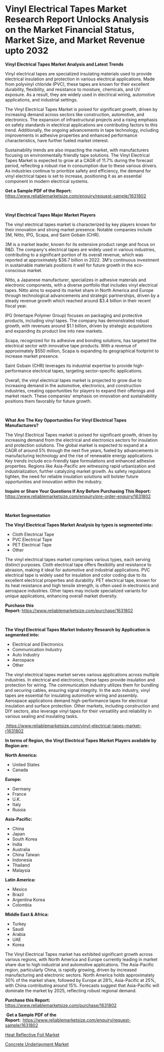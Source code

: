 <p><h1>Vinyl Electrical Tapes Market Research Report Unlocks Analysis on the Market Financial Status, Market Size, and Market Revenue upto 2032</h1></p><p><strong>Vinyl Electrical Tapes Market Analysis and Latest Trends</strong></p>
<p><p>Vinyl electrical tapes are specialized insulating materials used to provide electrical insulation and protection in various electrical applications. Made from polyvinyl chloride (PVC), these tapes are known for their excellent durability, flexibility, and resistance to moisture, chemicals, and UV exposure. As a result, they are widely used in electrical wiring, automotive applications, and industrial settings.</p><p>The Vinyl Electrical Tapes Market is poised for significant growth, driven by increasing demand across sectors like construction, automotive, and electronics. The expansion of infrastructural projects and a rising emphasis on safety standards in electrical applications are contributing factors to this trend. Additionally, the ongoing advancements in tape technology, including improvements in adhesive properties and enhanced performance characteristics, have further fueled market interest.</p><p>Sustainability trends are also impacting the market, with manufacturers focusing on environmentally friendly tape solutions. The Vinyl Electrical Tapes Market is expected to grow at a CAGR of 11.7% during the forecast period, reflecting a robust rise in consumption due to these various drivers. As industries continue to prioritize safety and efficiency, the demand for vinyl electrical tapes is set to increase, positioning it as an essential component in modern electrical systems.</p></p>
<p><strong>Get a Sample PDF of the Report:&nbsp;</strong> <a href="https://www.reliablemarketsize.com/enquiry/request-sample/1631802?utm_campaign=1840&utm_medium=2&utm_source=Github&utm_content=ia&utm_term=02042025&utm_id=vinyl-electrical-tapes">https://www.reliablemarketsize.com/enquiry/request-sample/1631802</a></p>
<p>&nbsp;</p>
<p><strong>Vinyl Electrical Tapes Major Market Players</strong></p>
<p><p>The vinyl electrical tapes market is characterized by key players known for their innovation and strong market presence. Notable companies include 3M, Nitto, IPG, Scapa, and Saint Gobain (CHR). </p><p>3M is a market leader, known for its extensive product range and focus on R&D. The company's electrical tapes are widely used in various industries, contributing to a significant portion of its overall revenue, which was reported at approximately $36.7 billion in 2022. 3M's continuous investment in sustainable materials positions it well for future growth in the eco-conscious market.</p><p>Nitto, a Japanese manufacturer, specializes in adhesive materials and electronic components, with a diverse portfolio that includes vinyl electrical tapes. Nitto aims to expand its market share in North America and Europe through technological advancements and strategic partnerships, driven by a steady revenue growth which reached around $3.4 billion in their recent fiscal year.</p><p>IPG (Intertape Polymer Group) focuses on packaging and protective products, including vinyl tapes. The company has demonstrated robust growth, with revenues around $1.1 billion, driven by strategic acquisitions and expanding its product line into new markets.</p><p>Scapa, recognized for its adhesive and bonding solutions, has targeted the electrical sector with innovative tape products. With a revenue of approximately $550 million, Scapa is expanding its geographical footprint to increase market presence.</p><p>Saint Gobain (CHR) leverages its industrial expertise to provide high-performance electrical tapes, targeting sector-specific applications. </p><p>Overall, the vinyl electrical tapes market is projected to grow due to increasing demand in the automotive, electronics, and construction industries, creating opportunities for players to expand their offerings and market reach. These companies' emphasis on innovation and sustainability positions them favorably for future growth.</p></p>
<p>&nbsp;</p>
<p><strong>What Are The Key Opportunities For Vinyl Electrical Tapes Manufacturers?</strong></p>
<p><p>The Vinyl Electrical Tapes market is poised for significant growth, driven by increasing demand from the electrical and electronics sectors for insulation and protection solutions. The global market is expected to expand at a CAGR of around 5% through the next five years, fueled by advancements in manufacturing technology and the rise of renewable energy applications. Key trends include eco-friendly tape formulations and enhanced adhesive properties. Regions like Asia-Pacific are witnessing rapid urbanization and industrialization, further catalyzing market growth. As safety regulations tighten, the need for reliable insulation solutions will bolster future opportunities and innovation within the industry.</p></p>
<p><strong>Inquire or Share Your Questions If Any Before Purchasing This Report:</strong> <a href="https://www.reliablemarketsize.com/enquiry/pre-order-enquiry/1631802?utm_campaign=1840&utm_medium=2&utm_source=Github&utm_content=ia&utm_term=02042025&utm_id=vinyl-electrical-tapes">https://www.reliablemarketsize.com/enquiry/pre-order-enquiry/1631802</a></p>
<p>&nbsp;</p>
<p><strong>Market Segmentation</strong></p>
<p><strong>The Vinyl Electrical Tapes Market Analysis by types is segmented into:</strong></p>
<p><ul><li>Cloth Electrical Tape</li><li>PVC Electrical Tape</li><li>PET Electrical Tape</li><li>Other</li></ul></p>
<p><p>The vinyl electrical tapes market comprises various types, each serving distinct purposes. Cloth electrical tape offers flexibility and resistance to abrasion, making it ideal for automotive and industrial applications. PVC electrical tape is widely used for insulation and color coding due to its excellent electrical properties and durability. PET electrical tape, known for its heat resistance and high tensile strength, is often used in electronics and aerospace industries. Other tapes may include specialized variants for unique applications, enhancing overall market diversity.</p></p>
<p><strong>Purchase this Report:&nbsp;</strong><a href="https://www.reliablemarketsize.com/purchase/1631802?utm_campaign=1840&utm_medium=2&utm_source=Github&utm_content=ia&utm_term=02042025&utm_id=vinyl-electrical-tapes">https://www.reliablemarketsize.com/purchase/1631802</a></p>
<p>&nbsp;</p>
<p><strong>The Vinyl Electrical Tapes Market Industry Research by Application is segmented into:</strong></p>
<p><ul><li>Electrical and Electronics</li><li>Communication Industry</li><li>Auto Industry</li><li>Aerospace</li><li>Other</li></ul></p>
<p><p>The vinyl electrical tapes market serves various applications across multiple industries. In electrical and electronics, these tapes provide insulation and protection for wiring. The communication industry utilizes them for bundling and securing cables, ensuring signal integrity. In the auto industry, vinyl tapes are essential for insulating automotive wiring and assembly. Aerospace applications demand high-performance tapes for electrical insulation and surface protection. Other markets, including construction and DIY sectors, also leverage vinyl tapes for their versatility and reliability in various sealing and insulating tasks.</p></p>
<p><a href="https://www.reliablemarketsize.com/vinyl-electrical-tapes-market-r1631802?utm_campaign=1840&utm_medium=2&utm_source=Github&utm_content=ia&utm_term=02042025&utm_id=vinyl-electrical-tapes">&nbsp;https://www.reliablemarketsize.com/vinyl-electrical-tapes-market-r1631802</a></p>
<p><strong>In terms of Region, the Vinyl Electrical Tapes Market Players available by Region are:</strong></p>
<p>
    <p> <strong> North America: </strong>
        <ul>
            <li>United States</li>
            <li>Canada</li>
        </ul>
        </p> 
    <p> <strong> Europe: </strong>
        <ul>
            <li>Germany</li>
            <li>France</li>
            <li>U.K.</li>
            <li>Italy</li>
            <li>Russia</li>
        </ul>
        </p> 
    <p> <strong> Asia-Pacific: </strong>
        <ul>
            <li>China</li>
            <li>Japan</li>
            <li>South Korea</li>
            <li>India</li>
            <li>Australia</li>
            <li>China Taiwan</li>
            <li>Indonesia</li>
            <li>Thailand</li>
            <li>Malaysia</li>
        </ul>
        </p> 
    <p> <strong> Latin America: </strong>
        <ul>
            <li>Mexico</li>
            <li>Brazil</li>
            <li>Argentina Korea</li>
            <li>Colombia</li>
        </ul>
        </p> 
    <p> <strong> Middle East & Africa: </strong>
        <ul>
            <li>Turkey</li>
            <li>Saudi</li>
            <li>Arabia</li>
            <li>UAE</li>
            <li>Korea</li>
        </ul>
    </p>
    </p>
<p><p>The Vinyl Electrical Tapes market has exhibited significant growth across various regions, with North America and Europe currently leading in market share due to high industrial and automotive applications. The Asia-Pacific region, particularly China, is rapidly growing, driven by increased manufacturing and electronic sectors. North America holds approximately 30% of the market share, followed by Europe at 28%, Asia-Pacific at 25%, with China contributing around 15%. Forecasts suggest that Asia-Pacific will dominate the market by 2025, reflecting robust regional demand.</p></p>
<p><strong>Purchase this Report: </strong><a href="https://www.reliablemarketsize.com/purchase/1631802?utm_campaign=1840&utm_medium=2&utm_source=Github&utm_content=ia&utm_term=02042025&utm_id=vinyl-electrical-tapes">https://www.reliablemarketsize.com/purchase/1631802</a></p>
<p>&nbsp;<strong>Get a Sample PDF of the Report:&nbsp;&nbsp;</strong><a href="https://www.reliablemarketsize.com/enquiry/request-sample/1631802?utm_campaign=1840&utm_medium=2&utm_source=Github&utm_content=ia&utm_term=02042025&utm_id=vinyl-electrical-tapes">https://www.reliablemarketsize.com/enquiry/request-sample/1631802</a></p>
<p><strong></strong></p>
<p><p><a href="https://github.com/maikefelanc3/Market-Research-Report-List-1/blob/main/heat-reflective-foil-market.md?utm_campaign=1840&utm_medium=2&utm_source=Github&utm_content=ia&utm_term=02042025&utm_id=vinyl-electrical-tapes">Heat Reflective Foil Market</a></p><p><a href="https://github.com/vimar16th/Market-Research-Report-List-7/blob/main/concrete-underlayment-market.md?utm_campaign=1840&utm_medium=2&utm_source=Github&utm_content=ia&utm_term=02042025&utm_id=vinyl-electrical-tapes">Concrete Underlayment Market</a></p></p>
